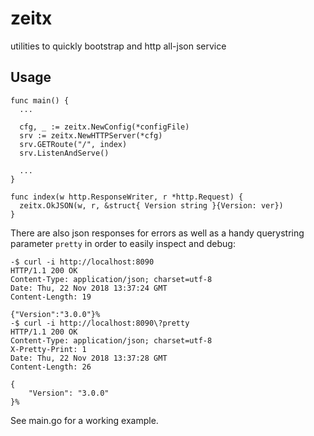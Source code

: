 # zeitx
utilities to quickly bootstrap and http all-json service

## Usage

```
func main() {
  ...
  
  cfg, _ := zeitx.NewConfig(*configFile)
  srv := zeitx.NewHTTPServer(*cfg)
  srv.GETRoute("/", index)
  srv.ListenAndServe()
  
  ...
}

func index(w http.ResponseWriter, r *http.Request) {
  zeitx.OkJSON(w, r, &struct{ Version string }{Version: ver})
}
```

There are also json responses for errors as well as a handy querystring parameter `pretty` in order to easily inspect and debug:

```
-$ curl -i http://localhost:8090    
HTTP/1.1 200 OK
Content-Type: application/json; charset=utf-8
Date: Thu, 22 Nov 2018 13:37:24 GMT
Content-Length: 19

{"Version":"3.0.0"}%
-$ curl -i http://localhost:8090\?pretty
HTTP/1.1 200 OK
Content-Type: application/json; charset=utf-8
X-Pretty-Print: 1
Date: Thu, 22 Nov 2018 13:37:28 GMT
Content-Length: 26

{
    "Version": "3.0.0"
}%                                                                        
```


See main.go for a working example.
